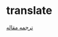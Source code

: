 # translate

[ترجمه مقاله](https://eshraghtranslators.com/page/view/%D8%AA%D8%B1%D8%AC%D9%85%D9%87+%D9%85%D9%82%D8%A7%D9%84%D9%87+%D9%88+%D9%85%D8%AA%D9%88%D9%86+%D8%AA%D8%AE%D8%B5%D8%B5%DB%8C)
